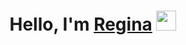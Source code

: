 <h1 align="center">Hello, I'm <a href="https://github.com/refrain42/" target="_blank">Regina</a> 
<img src="https://disk.yandex.ru/i/rL0K4RUldP6j5Q" height="32"/></h1>

<!--
**refrain42/refrain42** is a ✨ _special_ ✨ repository because its `README.md` (this file) appears on your GitHub profile.

Here are some ideas to get you started:

- 🔭 I’m currently working on ...
- 🌱 I’m currently learning ...
- 👯 I’m looking to collaborate on ...
- 🤔 I’m looking for help with ...
- 💬 Ask me about ...
- 📫 How to reach me: ...
- 😄 Pronouns: ...
- ⚡ Fun fact: ...
-->
